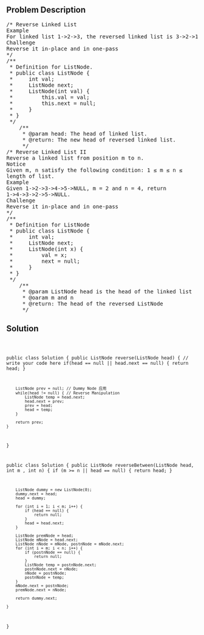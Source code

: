 <!--
<style>
  body { font-family: Arial, sans-serif; }
  .container { max-width: 100%; margin: 0 auto; padding: 10px; }
  .comment-block { max-width: 30%; background-color: #f9f9f9; padding: 10px; border-left: 5px solid #ccc; overflow-wrap: break-word; white-space: pre-wrap; }
  .code-block { background-color: #f4f4f4; padding: 10px; border: 1px solid #ddd; overflow-wrap: break-word; white-space: pre-wrap; }
</style>
-->

<div class='container'>
<h2>Problem Description</h2>
<div class='comment-block'>
<pre>
/* Reverse Linked List
Example
For linked list 1->2->3, the reversed linked list is 3->2->1
Challenge
Reverse it in-place and in one-pass
*/
/**
 * Definition for ListNode.
 * public class ListNode {
 *     int val;
 *     ListNode next;
 *     ListNode(int val) {
 *         this.val = val;
 *         this.next = null;
 *     }
 * }
 */
    /**
     * @param head: The head of linked list.
     * @return: The new head of reversed linked list.
     */
/* Reverse Linked List II
Reverse a linked list from position m to n.
Notice
Given m, n satisfy the following condition: 1 ≤ m ≤ n ≤
length of list.
Example
Given 1->2->3->4->5->NULL, m = 2 and n = 4, return
1->4->3->2->5->NULL.
Challenge
Reverse it in-place and in one-pass
*/
/**
 * Definition for ListNode
 * public class ListNode {
 *     int val;
 *     ListNode next;
 *     ListNode(int x) {
 *         val = x;
 *         next = null;
 *     }
 * }
 */
    /**
     * @param ListNode head is the head of the linked list
     * @oaram m and n
     * @return: The head of the reversed ListNode
     */
</pre>
</div>

<h2>Solution</h2>
<div class='code-block'>
<pre><code class='language-java'>

public class Solution {
    public ListNode reverse(ListNode head) {
        // write your code here
        if(head == null || head.next == null) {
            return head;
        }
        
        ListNode prev = null; // Dummy Node 应用
        while(head != null) { // Reverse Manipulation
            ListNode temp = head.next;
            head.next = prev;
            prev = head;
            head = temp;
        }
        
        return prev;
    }
}


public class Solution {
    public ListNode reverseBetween(ListNode head, int m , int n) {
        if (m >= n || head == null) {
            return head;
        }
        
        ListNode dummy = new ListNode(0);
        dummy.next = head;
        head = dummy;
        
        for (int i = 1; i < m; i++) {
            if (head == null) {
                return null;
            }
            head = head.next;
        }
        
        ListNode premNode = head;
        ListNode mNode = head.next;
        ListNode nNode = mNode, postnNode = mNode.next;
        for (int i = m; i < n; i++) {
            if (postnNode == null) {
                return null;
            }
            ListNode temp = postnNode.next;
            postnNode.next = nNode;
            nNode = postnNode;
            postnNode = temp;
        }
        mNode.next = postnNode;
        premNode.next = nNode;
        
        return dummy.next;
        
    }
}</code></pre>
</div>
</div>
